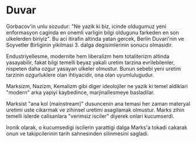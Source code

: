 # Duvar

Gorbacov'in unlu sozudur: "Ne yazik ki biz, icinde oldugumuz yeni enformasyon caginda en onemli varligin bilgi oldugunu farkeden en son ulkelerden biriyiz". Bu aci itirafin altinda yatan gercek, Berlin Duvari'nin ve Soyvetler Birliginin yikilmasi 3. dalga degisimlerinin sonucu olmasidir.

Endustriyellesme, modernite hem liberalizm hem totaliterizm altinda yasayabilir, fakat bilgi temelli beyaz yakali uretim tarzina evrilebilenler, nispeten daha ozgur yasayan ulkeler olmustur. Bunun sebebi yeni uretim tarzinin ozgurluklere olan ihtiyacidir, ona olan uyumlulugudur.

Marksizm, Nazizm, Kemalizm gibi diger ideolojiler ne yazik ki temel aldiklari "modern" arka yapiyi kaybedince, marjinallesmeye basladilar.

Marksist "ana kol (mainstream)" dusuncenin ana temasi her zaman materyal uretimi uste cikarmak ve zihinsel uretimi asagilamak olmustur. Marks zihin temelli islerde calisanlara "verimsiz isciler" diyerek onlari kucumserdi.

Ironik olarak, o kucumsedigi iscilerin yarattigi dalga Marks'a tokadi cakarak onun ve takipcilerinin tarih sahnesinden silinmesini sagladi.
